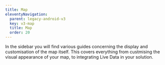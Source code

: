 ```yaml
---
title: Map
eleventyNavigation:
  parent: legacy-android-v3
  key: v3-map
  title: Map
  order: 20
---
```


In the sidebar you will find various guides concerning the display and customisation of the map itself. This covers everything from custmising the visual appearance of your map, to integrating Live Data in your solution.
